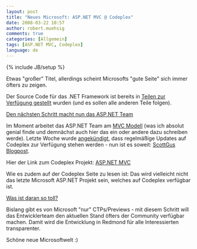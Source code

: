 ```yaml
---
layout: post
title: "Neues Microsoft: ASP.NET MVC @ Codeplex"
date: 2008-03-22 10:57
author: robert.muehsig
comments: true
categories: [Allgemein]
tags: [ASP.NET MVC, Codeplex]
language: de
---
```

{% include JB/setup %}
<p>Etwas &quot;gro&#223;er&quot; Titel, allerdings scheint Microsofts &quot;gute Seite&quot; sich immer &#246;fters zu zeigen. </p>  <p>Der Source Code f&#252;r das .NET Framework ist bereits in <a href="{{BASE_PATH}}/2008/01/17/net-source-code-nun-verffentlicht/">Teilen zur Verf&#252;gung gestellt</a> wurden (und es sollen alle anderen Teile folgen). </p>  <p><u>Den n&#228;chsten Schritt macht nun das ASP.NET Team</u></p>  <p>Im Moment arbeitet das ASP.NET Team am <a href="http://asp.net/mvc/">MVC Modell</a> (was ich absolut genial finde und demn&#228;chst auch hier das ein oder andere dazu schreiben werde). Letzte Woche wurde <a href="{{BASE_PATH}}/2008/03/11/aspnet-mvc-source-code-builds-werden-auf-codeplex-verffentlicht/">angek&#252;ndigt</a>, dass regelm&#228;&#223;ige Updates auf Codeplex zur Verf&#252;gung stehen werden - nun ist es soweit: <a href="http://weblogs.asp.net/scottgu/archive/2008/03/21/asp-net-mvc-source-code-now-available.aspx">ScottGus Blogpost</a>.</p>  <p>Hier der Link zum Codeplex Projekt: <a href="http://www.codeplex.com/aspnet">ASP.NET MVC</a></p>  <p>Wie es zudem auf der Codeplex Seite zu lesen ist: Das wird vielleicht nicht das letzte Microsoft ASP.NET Projekt sein, welches auf Codeplex verf&#252;gbar ist.</p>  <p><u>Was ist daran so toll?</u></p>  <p>Bislang gibt es von Microsoft &quot;nur&quot; CTPs/Previews - mit diesem Schritt will das Entwicklerteam den aktuellen Stand &#246;fters der Community verf&#252;gbar machen. Damit wird die Entwicklung in Redmond f&#252;r alle Interessierten transparenter.</p>  <p>Sch&#246;ne neue Microsoftwelt :)</p>
